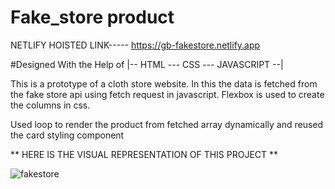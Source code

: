# Fake_store product

NETLIFY HOISTED LINK----- https://gb-fakestore.netlify.app

#Designed With the Help of |-- HTML --- CSS --- JAVASCRIPT --| 

This is a prototype of a cloth store  website. In this the data is fetched from the fake store
api using fetch request in javascript. 
Flexbox is used to create the columns in css.

Used loop to render the product from fetched array dynamically
and reused the card styling component


** HERE IS THE VISUAL REPRESENTATION OF THIS PROJECT **

![fakestore](https://user-images.githubusercontent.com/78648366/216813402-d79c4f35-acf9-41f2-a782-bb025448347a.gif)
